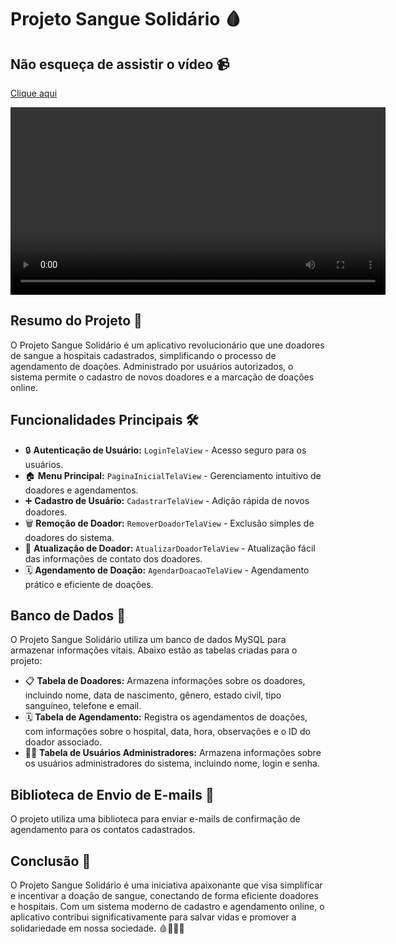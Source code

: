 # Projeto Sangue Solidário 🩸

## Não esqueça de assistir o vídeo 📹

[Clique aqui](https://www.youtube.com/watch?v=FNa8p_mEGuk&ab_channel=Vin%C3%ADciusReisd)

<video width="600" controls>
  <source src="imagens/youtubevideo.mp4" type="video/mp4">
  Seu navegador não suporta a reprodução de vídeos.
</video>

## Resumo do Projeto 📝

O Projeto Sangue Solidário é um aplicativo revolucionário que une doadores de sangue a hospitais cadastrados, simplificando o processo de agendamento de doações. Administrado por usuários autorizados, o sistema permite o cadastro de novos doadores e a marcação de doações online.

## Funcionalidades Principais 🛠️

- 🔒 **Autenticação de Usuário:** `LoginTelaView` - Acesso seguro para os usuários.
- 🏠 **Menu Principal:** `PaginaInicialTelaView` - Gerenciamento intuitivo de doadores e agendamentos.
- ➕ **Cadastro de Usuário:** `CadastrarTelaView` - Adição rápida de novos doadores.
- 🗑️ **Remoção de Doador:** `RemoverDoadorTelaView` - Exclusão simples de doadores do sistema.
- 🔄 **Atualização de Doador:** `AtualizarDoadorTelaView` - Atualização fácil das informações de contato dos doadores.
- 🗓️ **Agendamento de Doação:** `AgendarDoacaoTelaView` - Agendamento prático e eficiente de doações.

## Banco de Dados 💾

O Projeto Sangue Solidário utiliza um banco de dados MySQL para armazenar informações vitais. Abaixo estão as tabelas criadas para o projeto:

- 📋 **Tabela de Doadores:** Armazena informações sobre os doadores, incluindo nome, data de nascimento, gênero, estado civil, tipo sanguíneo, telefone e email.
- 🗓️ **Tabela de Agendamento:** Registra os agendamentos de doações, com informações sobre o hospital, data, hora, observações e o ID do doador associado.
- 👨‍💼 **Tabela de Usuários Administradores:** Armazena informações sobre os usuários administradores do sistema, incluindo nome, login e senha.

## Biblioteca de Envio de E-mails 📧

O projeto utiliza uma biblioteca para enviar e-mails de confirmação de agendamento para os contatos cadastrados.

## Conclusão 🎉

O Projeto Sangue Solidário é uma iniciativa apaixonante que visa simplificar e incentivar a doação de sangue, conectando de forma eficiente doadores e hospitais. Com um sistema moderno de cadastro e agendamento online, o aplicativo contribui significativamente para salvar vidas e promover a solidariedade em nossa sociedade. 🩸💉👩‍⚕️
